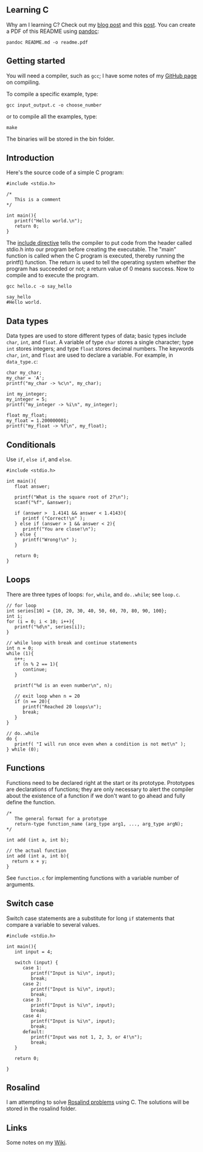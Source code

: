 Learning C
----------

Why am I learning C? Check out my [blog post](http://davetang.org/muse/2014/04/28/getting-started-with-c/) and this [post](http://blog.revolutionanalytics.com/2016/07/r-moves-up-to-5th-place-in-ieee-language-rankings.html). You can create a PDF of this README using [pandoc](http://pandoc.org/):

~~~~{.bash}
pandoc README.md -o readme.pdf
~~~~

Getting started
---------------

You will need a compiler, such as `gcc`; I have some notes of my [GitHub page](http://davetang.github.io/2014/11/03/compiling.html) on compiling.

To compile a specific example, type:

~~~~{.bash}
gcc input_output.c -o choose_number
~~~~

or to compile all the examples, type:

~~~~{.bash}
make
~~~~

The binaries will be stored in the bin folder.

Introduction
------------

Here's the source code of a simple C program:

~~~~{.c}
#include <stdio.h>

/*
   This is a comment
*/

int main(){
   printf("Hello world.\n");
   return 0;
}
~~~~

The [include directive](https://en.wikipedia.org/wiki/Include_directive) tells the compiler to put code from the header called stdio.h into our program before creating the executable. The "main" function is called when the C program is executed, thereby running the printf() function. The return is used to tell the operating system whether the program has succeeded or not; a return value of 0 means success. Now to compile and to execute the program.

~~~~{.bash}
gcc hello.c -o say_hello

say_hello 
#Hello world.
~~~~

Data types
----------

Data types are used to store different types of data; basic types include `char`, `int`, and `float`. A variable of type `char` stores a single character; type `int` stores integers; and type `float` stores decimal numbers. The keywords `char`, `int`, and `float` are used to declare a variable. For example, in `data_type.c`:

~~~~{.c}
char my_char;
my_char = 'A';
printf("my_char -> %c\n", my_char);

int my_integer;
my_integer = 5;
printf("my_integer -> %i\n", my_integer);

float my_float;
my_float = 1.200000001;
printf("my_float -> %f\n", my_float);
~~~~

Conditionals
------------

Use `if`, `else if`, and `else`.

~~~~{.c}
#include <stdio.h>

int main(){
   float answer;

   printf("What is the square root of 2?\n");
   scanf("%f", &answer);

   if (answer >  1.4141 && answer < 1.4143){
      printf ("Correct!\n" );
   } else if (answer > 1 && answer < 2){
      printf("You are close!\n");
   } else {
      printf("Wrong!\n" );
   }

   return 0;
}
~~~~

Loops
-----

There are three types of loops: `for`, `while`, and `do..while`; see `loop.c`.

~~~~{.c}
// for loop
int series[10] = {10, 20, 30, 40, 50, 60, 70, 80, 90, 100};
int i;
for (i = 0; i < 10; i++){
   printf("%d\n", series[i]);
}

// while loop with break and continue statements
int n = 0;
while (1){
   n++;
   if (n % 2 == 1){
      continue;
   }

   printf("%d is an even number\n", n);

   // exit loop when n = 20
   if (n == 20){
      printf("Reached 20 loops\n");
      break;
   }
}

// do..while
do {
   printf( "I will run once even when a condition is not met\n" );
} while (0);
~~~~

Functions
---------

Functions need to be declared right at the start or its prototype. Prototypes are declarations of functions; they are only necessary to alert the compiler about the existence of a function if we don't want to go ahead and fully define the function.

~~~~{.c}
/*
   The general format for a prototype
   return-type function_name (arg_type arg1, ..., arg_type argN); 
*/

int add (int a, int b);

// the actual function
int add (int a, int b){
  return x + y;
}
~~~~

See `function.c` for implementing functions with a variable number of arguments.

Switch case
-----------

Switch case statements are a substitute for long `if` statements that compare a variable to several values.

~~~~{.c}
#include <stdio.h>

int main(){
   int input = 4;

   switch (input) {
      case 1:
         printf("Input is %i\n", input);
         break;
      case 2:
         printf("Input is %i\n", input);
         break;
      case 3:
         printf("Input is %i\n", input);
         break;
      case 4:
         printf("Input is %i\n", input);
         break;
      default:
         printf("Input was not 1, 2, 3, or 4!\n");
         break;
   }

   return 0;

}
~~~~

Rosalind
--------

I am attempting to solve [Rosalind problems](http://rosalind.info/problems/list-view/) using C. The solutions will be stored in the rosalind folder.

Links
-----

Some notes on my [Wiki](http://davetang.org/wiki2/index.php?title=C).

